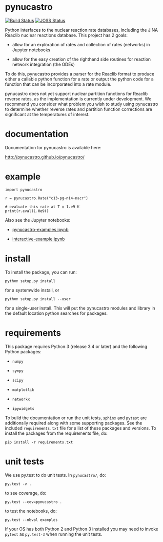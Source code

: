 # pynucastro

[![Build Status](https://travis-ci.org/pynucastro/pynucastro.svg?branch=master)](https://travis-ci.org/pynucastro/pynucastro) [![JOSS Status](http://joss.theoj.org/papers/f753b6f21f460ae6a301c21c95dfa001/status.svg)](http://joss.theoj.org/papers/f753b6f21f460ae6a301c21c95dfa001)

Python interfaces to the nuclear reaction rate databases, including
the JINA Reaclib nuclear reactions database.  This
project has 2 goals:

  * allow for an exploration of rates and collection of rates (networks)
    in Jupyter notebooks

  * allow for the easy creation of the righthand side routines for
    reaction network integration (the ODEs) 

To do this, pynucastro provides a parser for the Reaclib format to
produce either a callable python function for a rate or output the
python code for a function that can be incorporated into a rate
module.

pynucastro does not yet support nuclear partition functions for
Reaclib reverse rates, as the implementation is currently under
development. We recommend you consider what problem you wish to study
using pynucastro to determine whether reverse rates and partition
function corrections are significant at the temperatures of interest.

# documentation

Documentation for pynucastro is available here:

http://pynucastro.github.io/pynucastro/


# example
```
import pynucastro

r = pynucastro.Rate("c13-pg-n14-nacr")

# evaluate this rate at T = 1.e9 K
print(r.eval(1.0e9))

```

Also see the Jupyter notebooks:

  * [pynucastro-examples.ipynb](https://github.com/pynucastro/pynucastro/blob/master/examples/pynucastro-examples.ipynb)

  * [interactive-example.ipynb](https://github.com/pynucastro/pynucastro/blob/master/examples/interactive-example.ipynb)


# install

To install the package, you can run:
```
python setup.py install
```
for a systemwide install, or
```
python setup.py install --user
```
for a single-user install.  This will put the pynucastro modules and library in
the default location python searches for packages.


# requirements

This package requires Python 3 (release 3.4 or later) and the following Python packages:

* `numpy`

* `sympy`

* `scipy`

* `matplotlib`

* `networkx`

* `ipywidgets`

To build the documentation or run the unit tests, `sphinx` and
`pytest` are additionally required along with some supporting
packages. See the included `requirements.txt` file for a list of these
packages and versions. To install the packages from the requirements
file, do:
```
pip install -r requirements.txt
```

# unit tests

We use py.test to do unit tests.  In `pynucastro/`, do:
```
py.test -v .
```

to see coverage, do:
```
py.test --cov=pynucastro .
```

to test the notebooks, do:
```
py.test --nbval examples
```

If your OS has both Python 2 and Python 3 installed you may need to
invoke `pytest` as `py.test-3` when running the unit tests.
